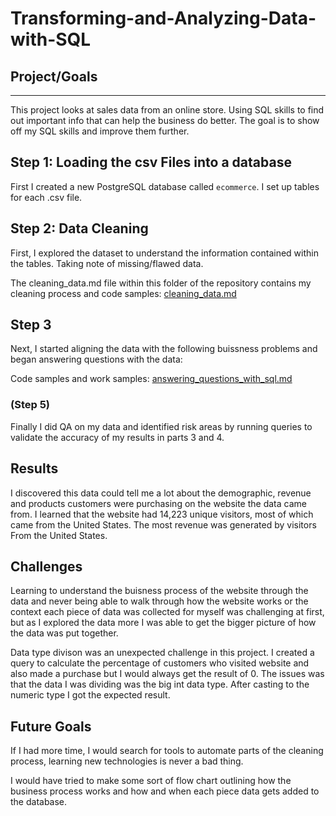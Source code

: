 # Transforming-and-Analyzing-Data-with-SQL

## Project/Goals

---
This project looks at sales data from an online store. Using SQL skills to find out important info that can help the business do better. The goal is to show off my SQL skills and improve them further.
## Step 1: Loading the csv Files into a database
First I created a new PostgreSQL database called ```ecommerce```. I set up tables for each .csv file.

## Step 2: Data Cleaning
First, I explored the dataset to understand the information contained within the tables. Taking note of missing/flawed data.

The cleaning_data.md file within this folder of the repository contains my cleaning process and code samples: [cleaning_data.md](https://github.com/Christopher-DSA/DataSciencePortfolio/blob/main/SQL/cleaning_data.md)

## Step 3
Next, I started aligning the data with the following buissness problems and began answering questions with the data:

Code samples and work samples: [answering_questions_with_sql.md](https://github.com/Christopher-DSA/DataSciencePortfolio/blob/main/SQL/starting_with_questions.md)
### (Step 5)
Finally I did QA on my data and identified risk areas by running queries to validate the accuracy of my results in parts 3 and 4.

## Results
I discovered this data could tell me a lot about the demographic, revenue and products customers were purchasing on the website the data came from.
I learned that the website had 14,223 unique visitors, most of which came from the United States.
The most revenue was generated by visitors From the United States.

## Challenges 
Learning to understand the buisness process of the website through the data and never being able to walk through how the website works or the context each piece of data was collected for myself was challenging at first, but as I explored the data more I was able to get the bigger picture of how the data was put together.

Data type divison was an unexpected challenge in this project. I created a query to calculate the percentage of customers who visited website and also made a purchase but I would always get the result of 0. The issues was that the data I was dividing was the big int data type. After casting to the numeric type I got the expected result.

## Future Goals
If I had more time, I would search for tools to automate parts of the cleaning process, learning new technologies is never a bad thing.

I would have tried to make some sort of flow chart outlining how the business process works and how and when each piece data gets added to the database.
